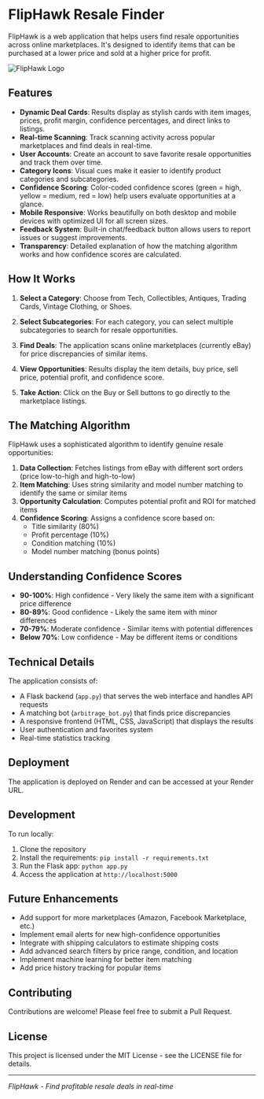 # FlipHawk Resale Finder

FlipHawk is a web application that helps users find resale opportunities across online marketplaces. It's designed to identify items that can be purchased at a lower price and sold at a higher price for profit.

![FlipHawk Logo](static/logo.png)

## Features

- **Dynamic Deal Cards**: Results display as stylish cards with item images, prices, profit margin, confidence percentages, and direct links to listings.
- **Real-time Scanning**: Track scanning activity across popular marketplaces and find deals in real-time.
- **User Accounts**: Create an account to save favorite resale opportunities and track them over time.
- **Category Icons**: Visual cues make it easier to identify product categories and subcategories.
- **Confidence Scoring**: Color-coded confidence scores (green = high, yellow = medium, red = low) help users evaluate opportunities at a glance.
- **Mobile Responsive**: Works beautifully on both desktop and mobile devices with optimized UI for all screen sizes.
- **Feedback System**: Built-in chat/feedback button allows users to report issues or suggest improvements.
- **Transparency**: Detailed explanation of how the matching algorithm works and how confidence scores are calculated.

## How It Works

1. **Select a Category**: Choose from Tech, Collectibles, Antiques, Trading Cards, Vintage Clothing, or Shoes.

2. **Select Subcategories**: For each category, you can select multiple subcategories to search for resale opportunities.

3. **Find Deals**: The application scans online marketplaces (currently eBay) for price discrepancies of similar items.

4. **View Opportunities**: Results display the item details, buy price, sell price, potential profit, and confidence score.

5. **Take Action**: Click on the Buy or Sell buttons to go directly to the marketplace listings.

## The Matching Algorithm

FlipHawk uses a sophisticated algorithm to identify genuine resale opportunities:

1. **Data Collection**: Fetches listings from eBay with different sort orders (price low-to-high and high-to-low)
2. **Item Matching**: Uses string similarity and model number matching to identify the same or similar items
3. **Opportunity Calculation**: Computes potential profit and ROI for matched items
4. **Confidence Scoring**: Assigns a confidence score based on:
   - Title similarity (80%)
   - Profit percentage (10%)
   - Condition matching (10%)
   - Model number matching (bonus points)

## Understanding Confidence Scores

- **90-100%**: High confidence - Very likely the same item with a significant price difference
- **80-89%**: Good confidence - Likely the same item with minor differences
- **70-79%**: Moderate confidence - Similar items with potential differences
- **Below 70%**: Low confidence - May be different items or conditions

## Technical Details

The application consists of:

- A Flask backend (`app.py`) that serves the web interface and handles API requests
- A matching bot (`arbitrage_bot.py`) that finds price discrepancies
- A responsive frontend (HTML, CSS, JavaScript) that displays the results
- User authentication and favorites system
- Real-time statistics tracking

## Deployment

The application is deployed on Render and can be accessed at your Render URL.

## Development

To run locally:

1. Clone the repository
2. Install the requirements: `pip install -r requirements.txt`
3. Run the Flask app: `python app.py`
4. Access the application at `http://localhost:5000`

## Future Enhancements

- Add support for more marketplaces (Amazon, Facebook Marketplace, etc.)
- Implement email alerts for new high-confidence opportunities
- Integrate with shipping calculators to estimate shipping costs
- Add advanced search filters by price range, condition, and location
- Implement machine learning for better item matching
- Add price history tracking for popular items

## Contributing

Contributions are welcome! Please feel free to submit a Pull Request.

## License

This project is licensed under the MIT License - see the LICENSE file for details.

---

*FlipHawk - Find profitable resale deals in real-time*
